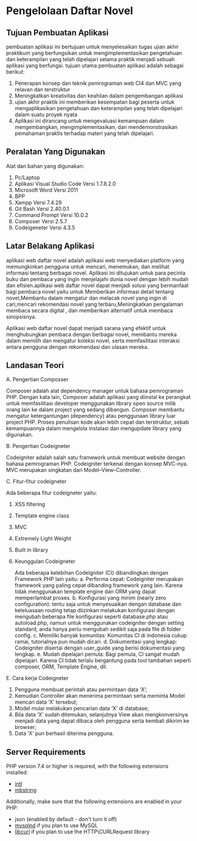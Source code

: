 # Pengelolaan Daftar Novel

## Tujuan Pembuatan Aplikasi
  pembuatan aplikasi ini bertujuan untuk menyelesaikan tugas ujian  akhir praktikum yang berfungsikan untuk mengimplementasikan pengetahuan dan keterampilan yang telah dipelajari selama praktik menjadi sebuah aplikasi yang berfungsi.  tujuan utama pembuatan aplikasi adalah sebagai berikut:
  1. Penerapan konsep dan teknik pemrograman web CI4 dan MVC yang relavan dan terstruktur
  2. Meningkatkan kreativitas dan keahlian dalam pengembangan aplikasi
  3. ujian akhir praktik ini memberikan kesempatan bagi peserta untuk mengaplikasikan pengetahuan dan keterampilan yang telah dipelajari dalam suatu proyek nyata
  4. Aplikasi ini dirancang untuk mengevaluasi kemampuan dalam mengembangkan, mengimplementasikan, dan mendemonstrasikan pemahaman praktis terhadap materi yang telah dipelajari.

## Peralatan Yang Digunakan
  Alat dan bahan yang digunakan:  
1.	Pc/Laptop  
2.	Aplikasi Visual Studio Code Versi 1.7.8.2.0
3.	Microsoft Word Versi 2011
4.	BPP
5.	Xampp Versi 7.4.29
6.	Git Bash Versi 2.40.0.1
7.	Command Prompt Versi 10.0.2
8.	Composer Versi 2.5.7
9.	Codeigeneter Versi 4.3.5

## Latar Belakang Aplikasi 
aplikasi web daftar novel adalah aplikasi web menyediakan platform yang memungkinkan pengguna untuk mencari, menemukan, dan melihat informasi tentang berbagai novel. Aplikasi ini ditujukan untuk para pecinta buku dan pembaca yang ingin menjelajahi dunia novel dengan lebih mudah dan efisien.aplikasi web daftar novel dapat menjadi solusi yang bermanfaat bagi pembaca novel yaitu untuk Memberikan informasi detail tentang novel,Membantu dalam mengatur dan melacak novel yang ingin di cari,mencari rekomendasi novel yang terbaru,Meningkatkan pengalaman membaca secara digital , dan  memberikan alternatif untuk membaca sinopsisnya.

Aplikasi web daftar novel dapat menjadi sarana yang efektif untuk menghubungkan pembaca dengan berbagai novel, membantu mereka dalam memilih dan mengatur koleksi novel, serta memfasilitasi interaksi antara pengguna dengan rekomendasi dan ulasan mereka.

## Landasan Teori
A.	Pengertian Composser

Composer adalah alat dependency manager untuk bahasa pemrograman PHP. Dengan kata lain, Composer adalah aplikasi yang diinstal ke perangkat untuk memfasilitasi developer menggunakan library open source milik orang lain ke dalam project yang sedang dibangun. Composer membantu mengatur ketergantungan (dependency) atau penggunaan library luar project PHP. Proses penulisan kode akan lebih cepat dan terstruktur, sebab kemampuannya dalam mengelola instalasi dan mengupdate library yang digunakan.

B.	Pengertian Codeigneter

Codeigniter adalah salah satu framework untuk membuat website dengan bahasa pemrograman PHP. Codeigniter terkenal dengan konsep MVC-nya. MVC merupakan singkatan dari Model–View–Controller.

C.	Fitur-fitur codeigneter

Ada beberapa fitur codeigneter yaitu:
1. XSS filtering
2. Template engine class
3. MVC
4. Extremely Light Weight
5. Built in library
6. Keunggulan Codeigneter

   Ada beberapa kelebihan CodeIgniter (CI) dibandingkan dengan Framework PHP lain yaitu:
   a. Performa cepat: Codeigniter merupakan framework yang paling cepat dibanding framework yang lain. Karena tidak menggunakan template engine dan ORM yang dapat memperlambat proses.
   b. Konfigurasi yang minim (nearly zero configuration): tentu saja untuk menyesuaikan dengan database dan keleluasaan routing tetap diizinkan melakukan konfigurasi dengan mengubah beberapa file konfigurasi seperti database.php atau autoload.php, namun untuk menggunakan codeigniter dengan setting standard, anda hanya perlu mengubah sedikit saja pada file di folder config.
   c. Memiliki banyak komunitas: Komunitas CI di indonesia cukup ramai, tutorialnya pun mudah dicari.
   d. Dokumentasi yang lengkap: Codeigniter disertai dengan user_guide yang berisi dokumentasi yang lengkap.
   e. Mudah dipelajari pemula: Bagi pemula, CI sangat mudah dipelajari. Karena CI tidak terlalu bergantung pada tool tambahan seperti composer, ORM, Template Engine, dll.
   
E. Cara kerja Codeigneter
1. Pengguna membuat perintah atau permintaan data ‘X’;
2. Kemudian Controller akan menerima permintaan serta meminta Model mencari data ‘X’ tersebut;
3. Model mulai melakukan pencarian data ‘X’ di database;
4. Bila data ‘X’ sudah ditemukan, selanjutnya View akan mengkonversinya menjadi data yang dapat dibaca oleh pengguna serta kembali dikirim ke browser;
5. Data ‘X’ pun berhasil diterima pengguna.

## Server Requirements

PHP version 7.4 or higher is required, with the following extensions installed:

- [intl](http://php.net/manual/en/intl.requirements.php)
- [mbstring](http://php.net/manual/en/mbstring.installation.php)

Additionally, make sure that the following extensions are enabled in your PHP:

- json (enabled by default - don't turn it off)
- [mysqlnd](http://php.net/manual/en/mysqlnd.install.php) if you plan to use MySQL
- [libcurl](http://php.net/manual/en/curl.requirements.php) if you plan to use the HTTP\CURLRequest library
